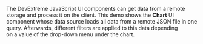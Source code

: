 The DevExtreme JavaScript UI components can get data from a&nbsp;remote storage and process it&nbsp;on&nbsp;the client. This demo shows the **Chart** UI component whose data source loads all data from a&nbsp;remote JSON file in&nbsp;one query. Afterwards, different filters are applied to&nbsp;this data depending on&nbsp;a&nbsp;value of&nbsp;the drop-down menu under the chart.
